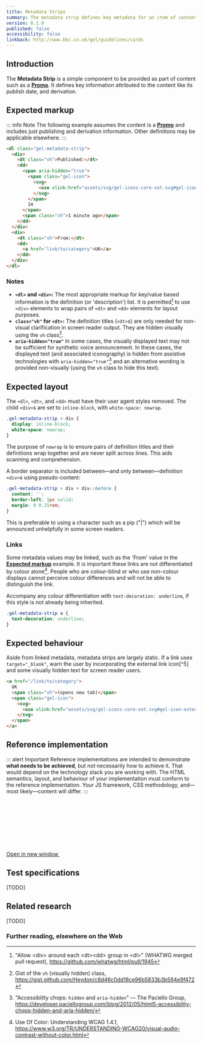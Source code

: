 ```yaml
---
title: Metadata Strips
summary: The metadata strip defines key metadata for an item of content, in a compact form
version: 0.1.0
published: false
accessibility: false
linkback: http://www.bbc.co.uk/gel/guidelines/cards
---
```


## Introduction

The **Metadata Strip** is a simple component to be provided as part of content such as a [**Promo**](#link-todo). It defines key information attributed to the content like its publish date, and derivation.

## Expected markup

::: info Note
The following example assumes the content is a [**Promo**](#link-todo) and includes just publishing and derivation information. Other definitions may be applicable elsewhere.
:::

```html
<dl class="gel-metadata-strip">
  <div>
    <dt class="vh">Published:</dt>
    <dd>
      <span aria-hidden="true">
        <span class="gel-icon">
          <svg>
            <use xlink:href="assets/svg/gel-icons-core-set.svg#gel-icon-duration"></use>
          </svg>
        </span>
        1m
      </span>
      <span class="vh">1 minute ago</span>
    </dd>
  </div>
  <div>
    <dt class="vh">From:</dt>
    <dd>
      <a href="link/to/category">UK</a>
    </dd>
  </div>
</dl>
```

### Notes

* **`<dl>` and `<div>`:** The most appropriate markup for key/value based information is the definition (or 'description') list. It is permitted[^1] to use `<div>` elements to wrap pairs of `<dt>` and `<dd>` elements for layout purposes. 
* **`class="vh"` for `<dt>`:** The definition titles (`<dt>`s) are only needed for non-visual clarification in screen reader output. They are hidden visually using the `vh` class[^2].
* **`aria-hidden="true"`** In some cases, the visually displayed text may not be sufficient for synthetic voice announcement. In these cases, the displayed text (and associated iconography) is hidden from assistive technologies with `aria-hidden="true"`[^3] and an alternative wording is provided non-visually (using the `vh` class to hide this text).

## Expected layout

The `<dl>`, `<dt>`, and `<dd>` must have their user agent styles removed. The child `<div>`s are set to `inline-block`, with `white-space: nowrap`.

```css
.gel-metadata-strip > div {
  display: inline-block;
  white-space: nowrap;
}
```

The purpose of `nowrap` is to ensure pairs of definition titles and their definitions wrap together and are never split across lines. This aids scanning and comprehension.

A border separator is included between—and only between—definition `<div>`s using pseudo-content:

```css
.gel-metadata-strip > div + div::before {
  content: '';
  border-left: 1px solid;
  margin: 0 0.25rem;
}
```

This is preferable to using a character such as a pip ("|") which will be announced unhelpfully in some screen readers.

### Links

Some metadata values may be linked, such as the 'From' value in the [**Expected markup**](#expected-markup) example. It is important these links are not differentiated by colour alone[^4]. People who are colour-blind or who use non-colour displays cannot perceive colour differences and will not be able to distinguish the link.

Accompany any colour differentiation with `text-decoration: underline`, if this style is not already being inherited.

```css
.gel-metadata-strip a {
  text-decoration: underline;
}
```

## Expected behaviour

Aside from linked metadata, metadata strips are largely static. If a link uses `target="_blank"`, warn the user by incorporating the external link icon[^5] and some visually hidden text for screen reader users.

```html
<a href="/link/to/category">
  UK
  <span class="vh">(opens new tab)</span>
  <span class="gel-icon">
    <svg>
      <use xlink:href="assets/svg/gel-icons-core-set.svg#gel-icon-external-link"></use>
    </svg>
  </span>  
</a>
```

## Reference implementation

::: alert Important
Reference implementations are intended to demonstrate **what needs to be achieved**, but not necessarily how to achieve it. That would depend on the technology stack you are working with. The HTML semantics, layout, and behaviour of your implementation must conform to the reference implementation. Your JS framework, CSS methodology, and—most likely—content will differ.
:::

<include src="components/demos/metadata-strips.html">

<p><a class="gel-button gel-button--dark gel-long-primer-bold" href="../demos/metadata-strips/" target="_new">Open in new window <svg class="gel-button__icon gel-icon gel-icon--text"><use xlink:href="/code-gel/static/images/gel-icons-core-set.svg#gel-icon-external-link" style="fill:currentColor"></use></svg></a></p>

## Test specifications

[TODO]

## Related research

[TODO]

### Further reading, elsewhere on the Web

[^1]: "Allow &lt;div> around each &lt;dt>&lt;dd> group in &lt;dl>" (WHATWG merged pull request), <https://github.com/whatwg/html/pull/1945>
[^2]: Gist of the `vh` (visually hidden) class, <https://gist.github.com/Heydon/c8d46c0dd18ce96b5833b3b564e9f472> 
[^3]: "Accessibility chops: `hidden` and `aria-hidden`" — The Paciello Group, <https://developer.paciellogroup.com/blog/2012/05/html5-accessibility-chops-hidden-and-aria-hidden/>
[^4]: Use Of Color: Understanding WCAG 1.4.1, <https://www.w3.org/TR/UNDERSTANDING-WCAG20/visual-audio-contrast-without-color.html>
